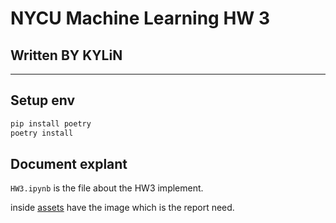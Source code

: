 # NYCU Machine Learning HW 3

## Written BY KYLiN

---

## Setup env

```sh
pip install poetry 
poetry install 
```

## Document explant

`HW3.ipynb` is the file about the HW3 implement.

inside [assets](./assets/) have the image which is the report need.
